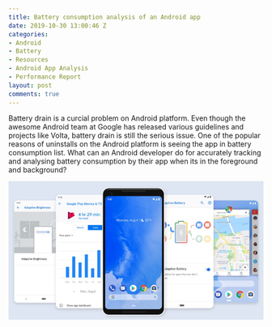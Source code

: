 ```yaml
---
title: Battery consumption analysis of an Android app
date: 2019-10-30 13:00:46 Z
categories:
- Android
- Battery
- Resources
- Android App Analysis
- Performance Report
layout: post
comments: true
---
```


Battery drain is a curcial problem on Android platform. Even though the awesome Android team at Google has released various guidelines and projects like Volta, battery drain is still the serious issue. One of the popular reasons of uninstalls on the Android platform is seeing the app in battery consumption list. What can an Android developer do for accurately tracking and analysing battery consumption by their app when its in the foreground and background?

<div class="container">
<img class="img-responsive" src="/public/images/battery-drain.jpg"/>
</div>